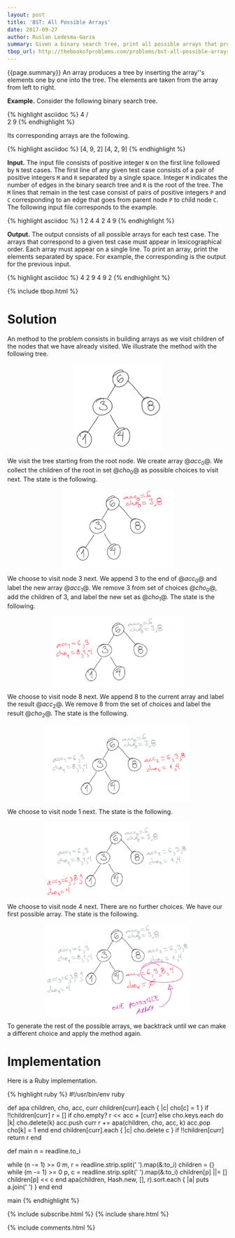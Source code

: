 ```yaml
---
layout: post
title: 'BST: All Possible Arrays'
date: 2017-09-27
author: Ruslan Ledesma-Garza
summary: Given a binary search tree, print all possible arrays that produce the tree.
tbop_url: http://thebookofproblems.com/problems/bst-all-possible-arrays
---
```


{{page.summary}}
An array produces a tree by inserting the array''s elements one
by one into the tree.  The elements are taken from the array from left
to right.

**Example.**
Consider the following binary search tree.

{% highlight asciidoc %}
   4
  / \
 2   9
{% endhighlight %}

Its corresponding arrays are the following.

{% highlight asciidoc %}
[4, 9, 2]
[4, 2, 9]
{% endhighlight %}

**Input.**
The input file consists of positive integer `N` on the first line followed by `N` test cases.  The first line of any given test case consists of a pair of positive integers `M` and `R` separated by a single space.  Integer `M` indicates the number of edges in the binary search tree and `R` is the root of the tree.  The `M` lines that remain in the test case consist of pairs of positive integers `P` and `C` corresponding to an edge that goes from parent node `P` to child node `C`.  The following input file corresponds to the example.

{% highlight asciidoc %}
1
2 4
4 2
4 9
{% endhighlight %}

**Output.**
The output consists of all possible arrays for each test case.  The arrays that correspond to a given test case must appear in lexicographical order.  Each array must appear on a single line.  To print an array, print the elements separated by space.  For example, the corresponding is the output for the previous input.

{% highlight asciidoc %}
4 2 9
4 9 2
{% endhighlight %}

{% include tbop.html %}

# Solution

An method to the problem consists in building arrays as we visit
children of the nodes that we have already visited.  We illustrate the
method with the following tree.

<img src="/assets/2017.09.27.example.png" style="width: 40%; display: block; margin-left: auto;
margin-right: auto;">

We visit the tree starting from the root node.  We create array
$@acc_0@$.  We collect the children of the root in set $@cho_0@$ as
possible choices to visit next.  The state is the following.

<img src="/assets/2017.09.27.step-0.png" style="width: 50%; display: block; margin-left: auto;
margin-right: auto;">

We choose to visit node 3 next.  We append 3 to the end of $@acc_0@$
and label the new array $@acc_1@$.  We remove 3 from set of
choices $@cho_0@$, add the children of 3, and label the new set as
$@cho_1@$.  The state is the following.

<img src="/assets/2017.09.27.step-1.png" style="width: 60%; display: block; margin-left: auto;
margin-right: auto;">

We choose to visit node 8 next.  We append 8 to the current array and
label the result $@acc_2@$.  We remove 8 from the set of choices and
label the result $@cho_2@$.  The state is the following.

<img src="/assets/2017.09.27.step-2.png" style="width: 65%; display: block; margin-left: auto;
margin-right: auto;">

We choose to visit node 1 next.  The state is the following.

<img src="/assets/2017.09.27.step-3.png" style="width: 65%; display: block; margin-left: auto;
margin-right: auto;">

We choose to visit node 4 next.  There are no further choices.  We
have our first possible array.  The state is the following.

<img src="/assets/2017.09.27.step-4.png" style="width: 65%; display: block; margin-left: auto;
margin-right: auto;">

To generate the rest of the possible arrays, we backtrack until we can
make a different choice and apply the method again.

# Implementation

Here is a Ruby implementation.

{% highlight ruby %}
#!/usr/bin/env ruby

def apa children, cho, acc, curr
  children[curr].each { |c| cho[c] = 1 } if !!children[curr]
  r = []
  if cho.empty?
    r << acc + [curr]
  else
    cho.keys.each do |k|
      cho.delete(k)
      acc.push curr
      r += apa(children, cho, acc, k)
      acc.pop
      cho[k] = 1
    end
  end
  children[curr].each { |c| cho.delete c } if !!children[curr]
  return r
end
        

def main
  n = readline.to_i

  while (n -= 1) >= 0
    m, r = readline.strip.split(' ').map(&:to_i)
    children = {}
    while (m -= 1) >= 0
      p, c = readline.strip.split(' ').map(&:to_i)
      children[p] ||= []
      children[p] << c
    end
    apa(children, Hash.new, [], r).sort.each { |a| puts a.join(' ') }
  end
end

main
{% endhighlight %}

{% include subscribe.html %}
{% include share.html %}

{% include comments.html %}
